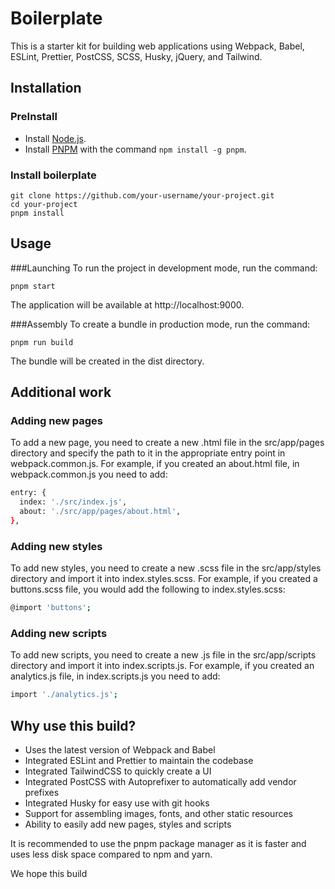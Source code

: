 # Boilerplate

This is a starter kit for building web applications using Webpack, Babel, ESLint, Prettier, PostCSS, SCSS, Husky, jQuery, and Tailwind.

## Installation

  ### PreInstall

 - Install [Node.js](https://nodejs.org/).<br/>
 - Install [PNPM](https://pnpm.io/) with the command `npm install -g pnpm`.

  ### Install boilerplate

    git clone https://github.com/your-username/your-project.git
    cd your-project
    pnpm install

## Usage
  
  ###Launching
   To run the project in development mode, run the command:

    pnpm start
    
   The application will be available at http://localhost:9000.


  ###Assembly
    To create a bundle in production mode, run the command:

    pnpm run build
   The bundle will be created in the dist directory.

## Additional work
### Adding new pages
To add a new page, you need to create a new .html file in the src/app/pages directory and specify the path to it in the appropriate entry point in webpack.common.js. For example, if you created an about.html file, in webpack.common.js you need to add:
```bash
entry: {
  index: './src/index.js',
  about: './src/app/pages/about.html',
},
```
### Adding new styles
To add new styles, you need to create a new .scss file in the src/app/styles directory and import it into index.styles.scss. For example, if you created a buttons.scss file, you would add the following to index.styles.scss:
```bash
@import 'buttons';
```
### Adding new scripts
To add new scripts, you need to create a new .js file in the src/app/scripts directory and import it into index.scripts.js. For example, if you created an analytics.js file, in index.scripts.js you need to add:
```bash
import './analytics.js';
```

## Why use this build?
 - Uses the latest version of Webpack and Babel<br/>
 - Integrated ESLint and Prettier to maintain the codebase<br/>
 - Integrated TailwindCSS to quickly create a UI<br/>
 - Integrated PostCSS with Autoprefixer to automatically add vendor prefixes<br/>
 - Integrated Husky for easy use with git hooks<br/>
 - Support for assembling images, fonts, and other static resources<br/>
 - Ability to easily add new pages, styles and scripts<br/>

It is recommended to use the pnpm package manager as it is faster and uses less disk space compared to npm and yarn.<br/>

We hope this build
